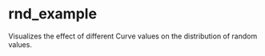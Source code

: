 # rnd_example

Visualizes the effect of different Curve values on the distribution of random values.
